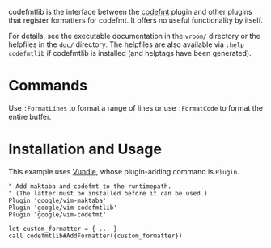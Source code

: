 codefmtlib is the interface between the
[codefmt](https://github.com/google/vim-codefmt) plugin and other plugins that
register formatters for codefmt. It offers no useful functionality by itself.

For details, see the executable documentation in the `vroom/` directory or the
helpfiles in the `doc/` directory. The helpfiles are also available via `:help
codefmtlib` if codefmtlib is installed (and helptags have been generated).

# Commands

Use `:FormatLines` to format a range of lines or use `:FormatCode` to format
the entire buffer.

# Installation and Usage

This example uses [Vundle](https://github.com/gmarik/Vundle.vim), whose
plugin-adding command is `Plugin`.

```vim
" Add maktaba and codefmt to the runtimepath.
" (The latter must be installed before it can be used.)
Plugin 'google/vim-maktaba'
Plugin 'google/vim-codefmtlib'
Plugin 'google/vim-codefmt'

let custom_formatter = { ... }
call codefmtlib#AddFormatter({custom_formatter})
```


